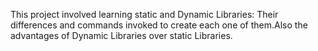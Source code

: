 This project involved learning static and Dynamic Libraries: Their differences and commands invoked to create each one of them.Also the advantages of Dynamic Libraries over static Libraries.

